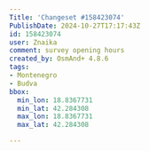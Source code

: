 ```yaml
---
Title: 'Changeset #158423074'
PublishDate: 2024-10-27T17:17:43Z
id: 158423074
user: Znaika
comment: survey opening hours
created_by: OsmAnd+ 4.8.6
tags:
- Montenegro
- Budva
bbox:
  min_lon: 18.8367731
  min_lat: 42.284308
  max_lon: 18.8367731
  max_lat: 42.284308

---
```

